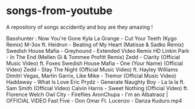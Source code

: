 # songs-from-youtube
A repository of songs accidently and boy are they amazing !

Basshunter : Now You're Gone
Kyla La Grange - Cut Your Teeth (Kygo Remix)
M-3ox ft. Heidrun - Beating of My Heart (Matisse & Sadko Remix)
Swedish House Mafia - Greyhound - Extended Video Remix HD
Linkin Park - In The End (Mellen Gi & Tommee Profitt Remix)
Zedd - Clarity (Official Music Video) ft. Foxes
Swedish House Mafia - One (Your Name) (Official Video)
Zedd - Stay The Night (Official Music Video) ft. Hayley Williams
Dimitri Vegas, Martin Garrix, Like Mike - Tremor (Official Music Video)
Haddaway - What Is Love
Eric Prydz - Generate
Naughty Boy - La la la ft. Sam Smith (Official Video)
Calvin Harris - Sweet Nothing (Official Video) ft. Florence Welch
Owl City - Fireflies
AronChupa - I'm an Albatraoz | OFFICIAL VIDEO
Fast Five - Don Omar Ft. Lucenzo - Danza Kuduro.mp4
